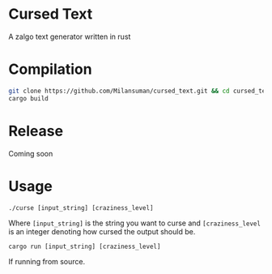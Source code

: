 # Cursed Text
A zalgo text generator written in rust

# Compilation

```sh
git clone https://github.com/Milansuman/cursed_text.git && cd cursed_text
cargo build
```
# Release
Coming soon

# Usage
```
./curse [input_string] [craziness_level]
```
Where `[input_string]` is the string you want to curse and `[craziness_level` is an integer denoting how cursed the output should be.

```
cargo run [input_string] [craziness_level]
```
If running from source.
